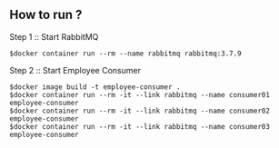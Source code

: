 ﻿## How to run ?

Step 1 :: Start RabbitMQ
```
$docker container run --rm --name rabbitmq rabbitmq:3.7.9
```

Step 2 :: Start Employee Consumer
```
$docker image build -t employee-consumer .
$docker container run --rm -it --link rabbitmq --name consumer01 employee-consumer
$docker container run --rm -it --link rabbitmq --name consumer02 employee-consumer
$docker container run --rm -it --link rabbitmq --name consumer03 employee-consumer
```